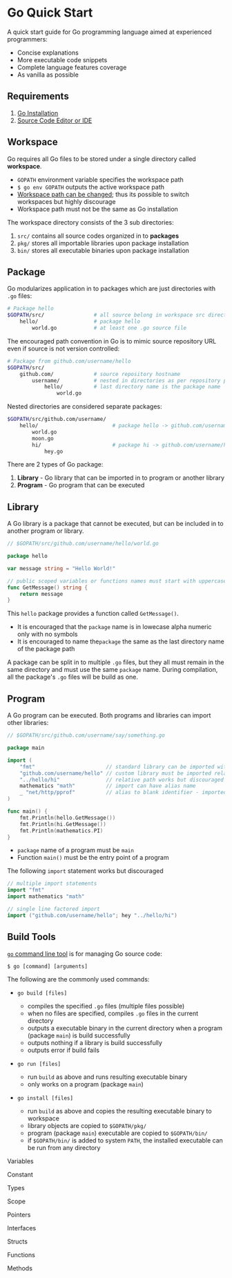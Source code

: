 # Go Quick Start

A quick start guide for Go programming language aimed at experienced programmers:

* Concise explanations
* More executable code snippets
* Complete language features coverage 
* As vanilla as possible

## Requirements

1. [Go Installation](https://golang.org/doc/install)
2. [Source Code Editor or IDE](https://golang.org/doc/editors.html)

## Workspace

Go requires all Go files to be stored under a single directory called **workspace**.

* `GOPATH` environment variable specifies the workspace path
* `$ go env GOPATH` outputs the active workspace path
* [Workspace path can be changed](https://golang.org/wiki/SettingGOPATH); thus its possible to switch workspaces but highly discourage
* Workspace path must not be the same as Go installation

The workspace directory consists of the 3 sub directories:

1. `src/` contains all source codes organized in to **packages**
2. `pkg/` stores all importable libraries upon package installation
3. `bin/` stores all executable binaries upon package installation

## Package

Go modularizes application in to packages which are just directories with `.go` files:

```bash
# Package hello
$GOPATH/src/                # all source belong in workspace src directory
    hello/                  # package hello
        world.go            # at least one .go source file
```

The encouraged path convention in Go is to mimic source repository URL even if source is not version controlled:

```bash
# Package from github.com/username/hello
$GOPATH/src/
    github.com/             # source repository hostname
        username/           # nested in directories as per repository path
            hello/          # last directory name is the package name
                world.go
```

Nested directories are considered separate packages:

```bash
$GOPATH/src/github.com/username/
    hello/                        # package hello -> github.com/username/hello
        world.go
        moon.go
        hi/                       # package hi -> github.com/username/hello/hi
            hey.go
```

There are 2 types of Go package:

1. **Library** - Go library that can be imported in to program or another library
2. **Program** - Go program that can be executed

## Library

A Go library is a package that cannot be executed, but can be included in to another program or library.

```go
// $GOPATH/src/github.com/username/hello/world.go

package hello

var message string = "Hello World!"

// public scoped variables or functions names must start with uppercase
func GetMessage() string {
    return message
}
```

This `hello` package provides a function called `GetMessage()`.

* It is encouraged that the `package` name is in lowecase alpha numeric only with no symbols
* It is encouraged to name the`package` the same as the last directory name of the package path

A package can be split in to multiple `.go` files, but they all must remain in the same directory and must use the same `package` name. During compilation, all the package's `.go` files will be build as one.

## Program

A Go program can be executed. Both programs and libraries can import other libraries:

```go
// $GOPATH/src/github.com/username/say/something.go

package main

import (
    "fmt"                       // standard library can be imported without a path
    "github.com/username/hello" // custom library must be imported relative to GOPATH
    "../hello/hi"               // relative path works but discouraged
    mathematics "math"          // import can have alias name
    _ "net/http/pprof"          // alias to blank identifier - imported but unused
)

func main() {
    fmt.Println(hello.GetMessage())
    fmt.Println(hi.GetMessage())
    fmt.Println(mathematics.PI)
}
```

* `package` name of a program must be `main`
* Function `main()` must be the entry point of a program

The following `import` statement works but discouraged

```go
// multiple import statements
import "fmt"
import mathematics "math"

// single line factored import
import ("github.com/username/hello"; hey "../hello/hi")
```

## Build Tools

[`go` command line tool](https://golang.org/cmd/go/) is for managing Go source code:

```
$ go [command] [arguments]
```

The following are the commonly used commands:

* `go build [files]`

  * compiles the specified `.go` files \(multiple files possible\)
  * when no files are specified, compiles `.go` files in the current directory
  * outputs a executable binary in the current directory when a program \(package `main`\) is build successfully
  * outputs nothing if a library is build successfully
  * outputs error if build fails

* `go run [files]`

  * run `build` as above and runs resulting executable binary
  * only works on a program \(package `main`\)

* `go install [files]`

  * run `build` as above and copies the resulting executable binary to workspace
  * library objects are copied to `$GOPATH/pkg/`
  * program \(package `main`\) executable are copied to `$GOPATH/bin/`
  * if `$GOPATH/bin/` is added to system `PATH`, the installed executable can be run from any directory

Variables

Constant

Types

Scope

Pointers

Interfaces

Structs

Functions

Methods

